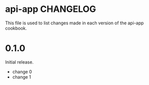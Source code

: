 # api-app CHANGELOG

This file is used to list changes made in each version of the api-app cookbook.

# 0.1.0

Initial release.

- change 0
- change 1

